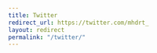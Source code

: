 ```yaml
---
title: Twitter
redirect_url: https://twitter.com/mhdrt_
layout: redirect
permalink: "/twitter/"
---
```

